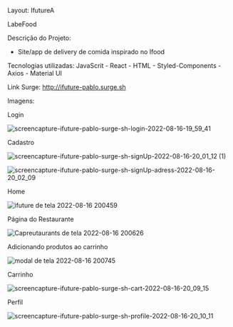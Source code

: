 Layout: IfutureA

LabeFood

Descrição do Projeto:
- Site/app de delivery de comida inspirado no Ifood

Tecnologias utilizadas:
JavaScrit - React - HTML - Styled-Components - Axios - Material UI

Link Surge:
http://ifuture-pablo.surge.sh

Imagens:

Login

![screencapture-ifuture-pablo-surge-sh-login-2022-08-16-19_59_41](https://user-images.githubusercontent.com/84820536/184999665-8bfaad39-333c-4213-b4ad-bc938121a0fe.png)


Cadastro

![screencapture-ifuture-pablo-surge-sh-signUp-2022-08-16-20_01_12 (1)](https://user-images.githubusercontent.com/84820536/184999752-18cd3ae2-bfac-4f83-a6da-0cf89d3e3b03.png)

![screencapture-ifuture-pablo-surge-sh-signUp-adress-2022-08-16-20_02_09](https://user-images.githubusercontent.com/84820536/184999823-902da792-46f2-41c5-81cc-3adf51de055b.png)


Home

![ifuture de tela 2022-08-16 200459](https://user-images.githubusercontent.com/84820536/185000160-ce811de1-2653-48ff-acdd-b3092b52ecf1.jpg)



Página do Restaurante

![Capreutaurants de tela 2022-08-16 200626](https://user-images.githubusercontent.com/84820536/185000271-aedd4ca6-23ae-46ae-8941-d946d50b2f23.jpg)



Adicionando produtos ao carrinho

![modal de tela 2022-08-16 200745](https://user-images.githubusercontent.com/84820536/185000368-aa8e037c-2442-468e-ad3d-b8ed020345d4.jpg)


Carrinho

![screencapture-ifuture-pablo-surge-sh-cart-2022-08-16-20_09_15](https://user-images.githubusercontent.com/84820536/185000541-6f6804f4-7318-4f33-a688-165b3f9ee90d.png)


Perfil

![screencapture-ifuture-pablo-surge-sh-profile-2022-08-16-20_10_11](https://user-images.githubusercontent.com/84820536/185000599-f2a843c5-7939-479f-900c-a943356a7a30.png)



